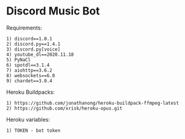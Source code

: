 # Discord Music Bot

Requirements:
```
1) discord==1.0.1
2) discord.py==1.4.1
3) discord.py[voice]
4) youtube_dl==2020.11.18
5) PyNaCl
6) spotdl==3.1.4
7) aiohttp==3.6.2
8) websockets==6.0
9) chardet==3.0.4
```
Heroku Buildpacks:
```
1) https://github.com/jonathanong/heroku-buildpack-ffmpeg-latest
2) https://github.com/xrisk/heroku-opus.git
```
Heroku variables:
```
1) TOKEN - bot token
```
